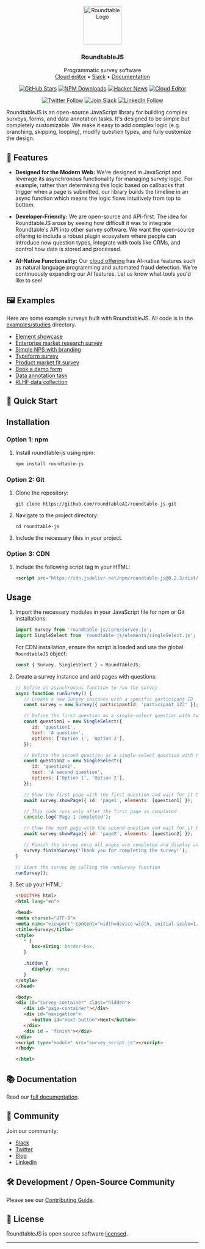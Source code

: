 <p align="center">
<a href="https://surveys.roundtable.ai">
  <img src="assets/images/png-logo-black-rounding.png" alt="Roundtable Logo" width = '100'>
</a>

<h3 align="center">RoundtableJS</h3>
<!-- Why is there a line here? -->
<p align="center"> Programmatic survey software
<br />
  <a href="https://surveys.roundtable.ai">Cloud editor</a> •
  <a href="https://join.slack.com/t/roundtablejs/shared_invite/zt-2m09n74yv-B~UeGbxSzGMTO3f0qXhRxQ">Slack</a> •
  <a href="https://docs.roundtable.ai/rjs/introduction">Documentation</a>
</p>
</p>

<p align="center">
  <!-- GitHub Stars -->
  <a href="https://github.com/roundtableAI/roundtable-js/stargazers"><img src="https://img.shields.io/github/stars/roundtableAI/roundtable-js" alt="GitHub Stars"></a>
  <!-- NPM Downloads -->
  <a href="https://www.npmjs.com/package/roundtable-js"><img src="https://img.shields.io/npm/dm/roundtable-js" alt="NPM Downloads"></a>
  <!-- Hacker News -->
  <a href="https://news.ycombinator.com/item?id=36865625"><img src="https://img.shields.io/badge/Hacker%20News-121-%23FF6600" alt="Hacker News"></a>
  <!-- Cloud Editor -->
<a href="https://surveys.roundtable.ai"><img src="https://img.shields.io/badge/Cloud%20Editor-surveys.roundtable.ai-teal" alt="Cloud Editor"></a>
</p>

<p align="center">
  <!-- Twitter Follow -->
  <a href="https://twitter.com/roundtabledotai"><img src="https://img.shields.io/twitter/follow/roundtabledotai?style=social" alt="Twitter Follow"></a>
  <!-- Join Slack -->
  <a href="https://join.slack.com/t/roundtablejs/shared_invite/zt-2m09n74yv-B~UeGbxSzGMTO3f0qXhRxQ"><img src="https://img.shields.io/badge/Join%20Slack-4A154B?logo=slack" alt="Join Slack"></a>
  <!-- LinkedIn Follow -->
  <a href="https://www.linkedin.com/company/roundtable-ai"><img src="https://img.shields.io/badge/LinkedIn-Follow-0077B5?logo=linkedin" alt="LinkedIn Follow"></a>
</p>

RoundtableJS is an open-source JavaScript library for building complex surveys, forms, and data annotation tasks. It's designed to be simple but completely customizable. We make it easy to add complex logic (e.g. branching, skipping, looping), modify question types, and fully customize the design.

## 🌟 Features

- **Designed for the Modern Web:** We're designed in JavaScript and leverage its asynchronous functionality for managing survey logic. For example, rather than determining this logic based on callbacks that trigger when a page is submitted, our library builds the timeline in an async function which means the logic flows intuitively from top to bottom. 

- **Developer-Friendly:** We are open-source and API-first. The idea for RoundtableJS arose by seeing how difficult it was to integrate Roundtable's API into other survey software. We want the open-source offering to include a robust plugin ecosystem where people can introduce new question types, integrate with tools like CRMs, and control how data is stored and processed. 

- **AI-Native Functionality:** Our [cloud offering](https://surveys.roundtable.ai) has AI-native features such as natural language programming and automated fraud detection. We're continuously expanding our AI features. Let us know what tools you'd like to see!

## 🖼️ Examples

Here are some example surveys built with RoundtableJS. All code is in the [examples/studies](examples/studies) directory.

- [Element showcase](https://roundtable.ai/survey/3e76ab92512f398e366baffd772b06cf972c0c0e)
- [Enterprise market research survey](https://roundtable.ai/survey/3020c264e57a0415889a7d82330af66daf30db15)
- [Simple NPS with branding](https://roundtable.ai/survey/bed16082755fc02b70f582c1fe143b8e7d292a43)
- [Typeform survey](https://roundtable.ai/survey/134a2317bb595d7768194de65772f97dc760b60b)
- [Product market fit survey](https://roundtable.ai/survey/765c87578ccf7e24522e91c44cf41f845c4bcd0e)
- [Book a demo form](https://roundtable.ai/survey/374fd1f3f1719d69b21438cbacd7013d28b7daeb)
- [Data annotation task](https://roundtable.ai/survey/1518e8ae74e9075349b07ffeee8ee21166477e4d)
- [RLHF data collection](https://roundtable.ai/survey/89eeb07064400b58f2d3a3d979b0cff729f1ee2b)


## 🚀 Quick Start

## Installation

### Option 1: npm

1. Install roundtable-js using npm:
   ```bash
   npm install roundtable-js
   ```

### Option 2: Git

1. Clone the repository:
   ```
   git clone https://github.com/roundtableAI/roundtable-js.git
   ```

2. Navigate to the project directory:
   ```
   cd roundtable-js
   ```

3. Include the necessary files in your project.

### Option 3: CDN

1. Include the following script tag in your HTML:

   ```html
   <script src="https://cdn.jsdelivr.net/npm/roundtable-js@0.2.3/dist/bundle.js"></script>
   ```

## Usage

1. Import the necessary modules in your JavaScript file for npm or Git installations:


   ```javascript
   import Survey from 'roundtable-js/core/survey.js';
   import SingleSelect from 'roundtable-js/elements/singleSelect.js';
   ```

   For CDN installation, ensure the script is loaded and use the global `RoundtableJS` object:

   ```javascript
   const { Survey, SingleSelect } = RoundtableJS;
   ```


2. Create a survey instance and add pages with questions:

   ```javascript
   // Define an asynchronous function to run the survey
   async function runSurvey() {
      // Create a new Survey instance with a specific participant ID
      const survey = new Survey({ participantId: 'participant_123' });

      // Define the first question as a single-select question with two options
      const question1 = new SingleSelect({
         id: 'question1',
         text: 'A question',
         options: ['Option 1', 'Option 2'],
      });

      // Define the second question as a single-select question with two options
      const question2 = new SingleSelect({
         id: 'question2',
         text: 'A second question',
         options: ['Option 1', 'Option 2'],
      });

      // Show the first page with the first question and wait for it to be answered
      await survey.showPage({ id: 'page1', elements: [question1] });

      // This code runs only after the first page is completed
      console.log('Page 1 completed');

      // Show the next page with the second question and wait for it to be answered
      await survey.showPage({ id: 'page2', elements: [question2] });

      // Finish the survey once all pages are completed and display an end message
      survey.finishSurvey('Thank you for completing the survey!');
   }

   // Start the survey by calling the runSurvey function
   runSurvey();   
   ```

3. Set up your HTML:

   ```html
   <!DOCTYPE html>
   <html lang="en">

   <head>
   <meta charset="UTF-8">
   <meta name="viewport" content="width=device-width, initial-scale=1.0">
   <title>Survey</title>
   <style>
      * {
         box-sizing: border-box;
      }

      .hidden {
         display: none;
      }
   </style>
   </head>

   <body>
   <div id="survey-container" class="hidden">
      <div id="page-container"></div>
      <div id="navigation">
         <button id="next-button">Next</button>
      </div>
      <div id = 'finish'></div>
   </div>
   <script type="module" src="survey_script.js"></script>
   </body>

   </html>
   ```

## 📚 Documentation

Read our [full documentation](https://docs.roundtable.ai/rjs/introduction).

## 🎉 Community

Join our community:
- [Slack](https://join.slack.com/t/roundtablejs/shared_invite/zt-2m09n74yv-B~UeGbxSzGMTO3f0qXhRxQ)
- [Twitter](https://twitter.com/roundtabledotai)
- [Blog](https://roundtable.ai/blog)
- [LinkedIn](https://www.linkedin.com/company/roundtable-ai)

## 🛠️ Development / Open-Source Community

Please see our [Contributing Guide](CONTRIBUTING.md).

## 📜 License

RoundtableJS is open source software [licensed](LICENSE).

---
